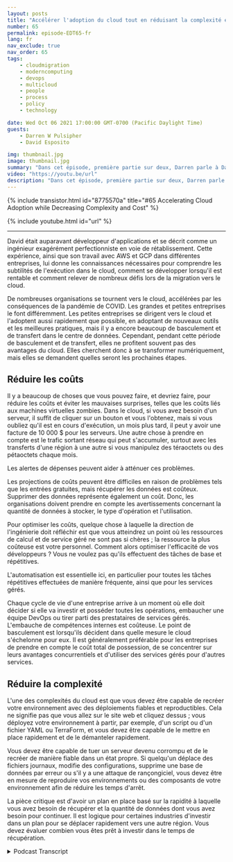 ```yaml
---
layout: posts
title: "Accélérer l'adoption du cloud tout en réduisant la complexité et les coûts."
number: 65
permalink: episode-EDT65-fr
lang: fr
nav_exclude: true
nav_order: 65
tags:
    - cloudmigration
    - moderncomputing
    - devops
    - multicloud
    - people
    - process
    - policy
    - technology

date: Wed Oct 06 2021 17:00:00 GMT-0700 (Pacific Daylight Time)
guests:
    - Darren W Pulsipher
    - David Esposito

img: thumbnail.jpg
image: thumbnail.jpg
summary: "Dans cet épisode, première partie sur deux, Darren parle à David Esposito, Architecte de solutions mondiales chez Aiven, de l'accélération de l'adoption du cloud tout en réduisant la complexité et les coûts."
video: "https://youtu.be/url"
description: "Dans cet épisode, première partie sur deux, Darren parle à David Esposito, Architecte de solutions mondiales chez Aiven, de l'accélération de l'adoption du cloud tout en réduisant la complexité et les coûts."
---
```


<div>
{% include transistor.html id="8775570a" title="#65 Accelerating Cloud Adoption while Decreasing Complexity and Cost" %}

{% include youtube.html id="url" %}
</div>

---

David était auparavant développeur d'applications et se décrit comme un ingénieur exagérément perfectionniste en voie de rétablissement. Cette expérience, ainsi que son travail avec AWS et GCP dans différentes entreprises, lui donne les connaissances nécessaires pour comprendre les subtilités de l'exécution dans le cloud, comment se développer lorsqu'il est rentable et comment relever de nombreux défis lors de la migration vers le cloud.

De nombreuses organisations se tournent vers le cloud, accélérées par les conséquences de la pandémie de COVID. Les grandes et petites entreprises le font différemment. Les petites entreprises se dirigent vers le cloud et l'adoptent aussi rapidement que possible, en adoptant de nouveaux outils et les meilleures pratiques, mais il y a encore beaucoup de basculement et de transfert dans le centre de données. Cependant, pendant cette période de basculement et de transfert, elles ne profitent souvent pas des avantages du cloud. Elles cherchent donc à se transformer numériquement, mais elles se demandent quelles seront les prochaines étapes.

## Réduire les coûts

Il y a beaucoup de choses que vous pouvez faire, et devriez faire, pour réduire les coûts et éviter les mauvaises surprises, telles que les coûts liés aux machines virtuelles zombies. Dans le cloud, si vous avez besoin d'un serveur, il suffit de cliquer sur un bouton et vous l'obtenez, mais si vous oubliez qu'il est en cours d'exécution, un mois plus tard, il peut y avoir une facture de 10 000 $ pour les serveurs. Une autre chose à prendre en compte est le trafic sortant réseau qui peut s'accumuler, surtout avec les transferts d'une région à une autre si vous manipulez des téraoctets ou des pétaoctets chaque mois.

Les alertes de dépenses peuvent aider à atténuer ces problèmes.

Les projections de coûts peuvent être difficiles en raison de problèmes tels que les entrées gratuites, mais récupérer les données est coûteux. Supprimer des données représente également un coût. Donc, les organisations doivent prendre en compte les avertissements concernant la quantité de données à stocker, le type d'opération et l'utilisation.

Pour optimiser les coûts, quelque chose à laquelle la direction de l'ingénierie doit réfléchir est que vous atteindrez un point où les ressources de calcul et de service géré ne sont pas si chères ; la ressource la plus coûteuse est votre personnel. Comment alors optimiser l'efficacité de vos développeurs ? Vous ne voulez pas qu'ils effectuent des tâches de base et répétitives.

L'automatisation est essentielle ici, en particulier pour toutes les tâches répétitives effectuées de manière fréquente, ainsi que pour les services gérés.

Chaque cycle de vie d'une entreprise arrive à un moment où elle doit décider si elle va investir et posséder toutes les opérations, embaucher une équipe DevOps ou tirer parti des prestataires de services gérés. L'embauche de compétences internes est coûteuse. Le point de basculement est lorsqu'ils décident dans quelle mesure le cloud s'échelonne pour eux. Il est généralement préférable pour les entreprises de prendre en compte le coût total de possession, de se concentrer sur leurs avantages concurrentiels et d'utiliser des services gérés pour d'autres services.

## Réduire la complexité

L'une des complexités du cloud est que vous devez être capable de recréer votre environnement avec des déploiements fiables et reproductibles. Cela ne signifie pas que vous allez sur le site web et cliquez dessus ; vous déployez votre environnement à partir, par exemple, d'un script ou d'un fichier YAML ou TerraForm, et vous devez être capable de le mettre en place rapidement et de le démanteler rapidement.

Vous devez être capable de tuer un serveur devenu corrompu et de le recréer de manière fiable dans un état propre. Si quelqu'un déplace des fichiers journaux, modifie des configurations, supprime une base de données par erreur ou s'il y a une attaque de rançongiciel, vous devez être en mesure de reproduire vos environnements ou des composants de votre environnement afin de réduire les temps d'arrêt.

La pièce critique est d'avoir un plan en place basé sur la rapidité à laquelle vous avez besoin de récupérer et la quantité de données dont vous avez besoin pour continuer. Il est logique pour certaines industries d'investir dans un plan pour se déplacer rapidement vers une autre région. Vous devez évaluer combien vous êtes prêt à investir dans le temps de récupération.



<details>
<summary> Podcast Transcript </summary>

<p></p>

</details>
